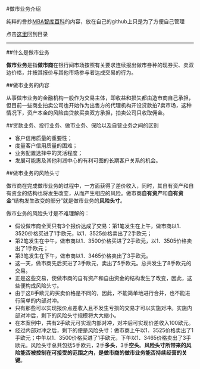 #做市业务介绍

纯粹的誊抄[MBA智库百科](http://wiki.mbalib.com/wiki/%E5%81%9A%E5%B8%82%E4%B8%9A%E5%8A%A1)的内容，放在自己的github上只是为了方便自己管理

点击[这里](http://www.xumenger.com/finance-knowledge-20160203/)回到目录

---

##什么是做市业务

**做市业务**是指**做市商**在银行间市场按照有关要求连续报出做市券种的现券买、卖双边价格，并按其报价与其他市场参与者达成交易的行为。

##做市业务的内容

从事做市业务的金融机构一般作为交易主体，即收益和损失都由造市商自己承担，但目前一些商业拍卖公司也开始作为出售方的代理机构开设贷款拍7卖市场，这种情况下，资产本金的风险由贷款买卖双方承担，拍卖公司只收取佣金。

##贷款业务、投行业务、做市业务、保险以及自营业务之间的区别

* 客户信用质量的重要性；
* 度量客户信用质量的困难；
* 业务配置选择中的灵活程度；
* 发展可能惠及其他利润中心的有利可图的长期客户关系的机会。

##做市业务的风险头寸

做市商在完成做市业务的过程中，一方面获得了差价收入，同时，其自有资产和自有资金的结构也将发生改变，从而产生相应的风险。做市商**自有资产**和**自有资金**“结构发生改变的部分”就是做市业务的**风险头寸**。

做市业务的风险头寸是不难理解的：

* 假设做市商全天只有3个报价达成了交易：第1笔发生在上午，做市商以1．3520价格买进了1手欧元，以1．3525价格卖出了2手欧元；
* 第2笔发生在中午，做市商以1．3500价格买进了2手欧元，以1．3505价格卖出了1手欧元；
* 第3笔发生在下午，做市商以1．3465价格卖出了3手欧元。
* 这一天，做市商先后买进了3手欧元，卖出了5手欧元。总共发生了8手欧元的交易。
* 正是这些交易，使做市商的自有资产和自由资金的结构发生了改变，因此，这些便构成风险头寸。
* 由于这8手欧元的买卖价格是不同的，因此，不能简单地进行合并，也不能进行简单的内部对冲。
* 只有那些可以实现报价点差收入且不发生亏损的交易才可以实施对冲。实施内部对冲后，剩下的风险头寸规模将大大缩小。
* 在本案例中，共有2手欧元可实现内部对冲，对冲后可实现价差收入100欧元。
* 经过内部对冲之后，剩下的便是风险头寸：做市商上午以1．3525价格卖出了1手欧元；中午以1．3500价格买进了1手欧元，下午以1．3465价格卖出了3手欧元。风险头寸总共包括5手欧元，2手**多头**，3手**空头**。**风险头寸所带来的风险能否被控制在可接受的范围之内，是做市商的做市业务能否持续经营的关键**。 
